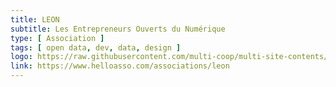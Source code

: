 ```yaml
---
title: LEON
subtitle: Les Entrepreneurs Ouverts du Numérique
type: [ Association ]
tags: [ open data, dev, data, design ]
logo: https://raw.githubusercontent.com/multi-coop/multi-site-contents/maj-edito/texts/network/images/leon-logo.png
link: https://www.helloasso.com/associations/leon
---
```

